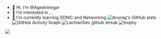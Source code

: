 - 👋 Hi, I’m @Agedvinegar
- 👀 I’m interested in ...
- 🌱 I’m currently learning SONiC and Networking
![Anurag's GitHub stats](https://github-readme-stats.vercel.app/api?username=Agedvinegar&show_icons=true&theme=merko)
![GitHub Activity Graph](https://activity-graph.herokuapp.com/graph?username=Agedvinegar&bg_color=dracula&color=b346c4&line=b346c4&point=ffffff&area=true&hide_border=true)
![LachlanDev github streak](https://github-readme-streak-stats.herokuapp.com/?user=Agedvinegar&theme=radical&include_all_commits=true&count_private=true)
![trophy](https://github-profile-trophy.vercel.app/?username=Agedvinegar&theme=radical&margin-w=2&margin-h=2&column=4)
<!---
Agedvinegar/Agedvinegar is a ✨ special ✨ repository because its `README.md` (this file) appears on your GitHub profile.
You can click the Preview link to take a look at your changes.
--->
<img src="https://count.getloli.com/get/@:Agedvinegar?theme=asoul" />
